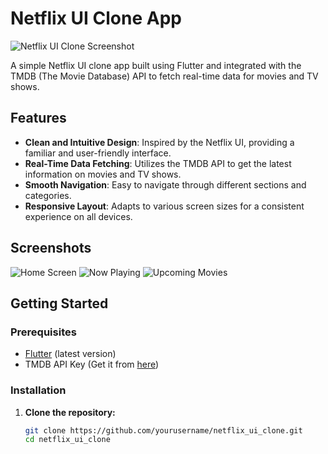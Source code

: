 # Netflix UI Clone App

![Netflix UI Clone Screenshot](path_to_your_screenshot_image)

A simple Netflix UI clone app built using Flutter and integrated with the TMDB (The Movie Database) API to fetch real-time data for movies and TV shows.

## Features

- **Clean and Intuitive Design**: Inspired by the Netflix UI, providing a familiar and user-friendly interface.
- **Real-Time Data Fetching**: Utilizes the TMDB API to get the latest information on movies and TV shows.
- **Smooth Navigation**: Easy to navigate through different sections and categories.
- **Responsive Layout**: Adapts to various screen sizes for a consistent experience on all devices.

## Screenshots

![Home Screen](path_to_home_screen_image)
![Now Playing](path_to_now_playing_image)
![Upcoming Movies](path_to_upcoming_movies_image)

## Getting Started

### Prerequisites

- [Flutter](https://flutter.dev/docs/get-started/install) (latest version)
- TMDB API Key (Get it from [here](https://www.themoviedb.org/documentation/api))

### Installation

1. **Clone the repository:**

   ```bash
   git clone https://github.com/yourusername/netflix_ui_clone.git
   cd netflix_ui_clone
